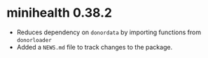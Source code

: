 # minihealth 0.38.2

* Reduces dependency on `donordata` by importing functions from `donorloader`
* Added a `NEWS.md` file to track changes to the package.

